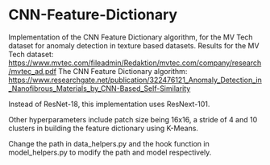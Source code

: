# CNN-Feature-Dictionary

Implementation of the CNN Feature Dictionary algorithm, for the MV Tech dataset for anomaly detection in texture based datasets.
Results for the MV Tech dataset: https://www.mvtec.com/fileadmin/Redaktion/mvtec.com/company/research/mvtec_ad.pdf
The CNN Feature Dictionary algorithm: https://www.researchgate.net/publication/322476121_Anomaly_Detection_in_Nanofibrous_Materials_by_CNN-Based_Self-Similarity

Instead of ResNet-18, this implementation uses ResNext-101.

Other hyperparameters include patch size being 16x16, a stride of 4 and 10 clusters in building the feature dictionary using K-Means.

Change the path in data_helpers.py and the hook function in model_helpers.py to modify the path and model respectively.

